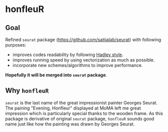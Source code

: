# honfleuR

## Goal

Refined `seurat` package (https://github.com/satijalab/seurat) with following
purposes:

- improves codes readability by following [Hadley
  style](http://adv-r.had.co.nz/Style.html).
- improves running speed by using vectorization as much as possible.
- incorporate new schemes/algorithms to improve performance.

**Hopefully it will be merged into `seurat` package**.

## Why `honfleuR`

`seurat` is the last name of the great impressionist painter Georges Seurat. The
paining "Evening, Honfleur" displayed at MoMA left me great impression which is
particularly special thanks to the wooden frame. As this package is derivative
of original `seurat` package, `honfleuR` sounds good name just like how the
painting was drawn by Georges Seurat.

